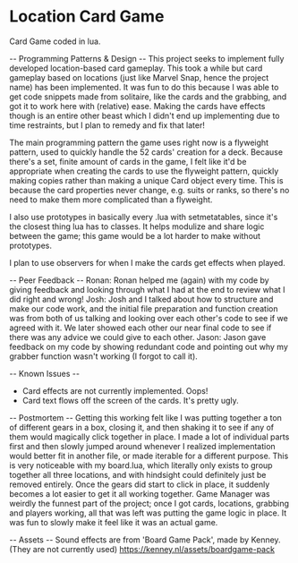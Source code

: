 # Location Card Game
 Card Game coded in lua.
 
 -- Programming Patterns & Design --
 This project seeks to implement fully developed location-based card gameplay.
 This took a while but card gameplay based on locations (just like Marvel Snap, hence the project name) has been implemented. It was fun to do this because I was able to get code snippets made from solitaire, like the cards and the grabbing, and got it to work here with (relative) ease. Making the cards have effects though is an entire other beast which I didn't end up implementing due to time restraints, but I plan to remedy and fix that later!
 
 The main programming pattern the game uses right now is a flyweight pattern, used to quickly handle the 52 cards' creation
 for a deck. Because there's a set, finite amount of cards in the game, I felt like it'd be appropriate when creating the cards to use the flyweight pattern, quickly making copies rather than making a unique Card object every time. This is because the card properties never change, e.g. suits or ranks, so there's no need to make them more complicated than a flyweight.
 
 I also use prototypes in basically every .lua with setmetatables, since it's the closest thing lua has to classes. It helps modulize and share logic between the game; this game would be a lot harder to make without prototypes.
 
 I plan to use observers for when I make the cards get effects when played.
 
 
 -- Peer Feedback --
 Ronan: Ronan helped me (again) with my code by giving feedback and looking through what I had at the end to review what I did right and wrong!
 Josh: Josh and I talked about how to structure and make our code work, and the initial file preparation and function creation was from both of us talking and looking over each other's code to see if we agreed with it. We later showed each other our near final code to see if there was any advice we could give to each other.
 Jason: Jason gave feedback on my code by showing redundant code and pointing out why my grabber function wasn't working (I forgot to call it).
 
 -- Known Issues --
 - Card effects are not currently implemented. Oops!
 - Card text flows off the screen of the cards. It's pretty ugly.
 
 -- Postmortem --
 Getting this working felt like I was putting together a ton of different gears in a box, closing it, and then shaking it to see if any of them would magically click together in place. I made a lot of individual parts first and then slowly jumped around whenever I realized implementation would better fit in another file, or made iterable for a different purpose. This is very noticeable with my board.lua, which literally only exists to group together all three locations, and with hindsight could definitely just be removed entirely. Once the gears did start to click in place, it suddenly becomes a lot easier to get it all working together. Game Manager was weirdly the funnest part of the project; once I got cards, locations, grabbing and players working, all that was left was putting the game logic in place. It was fun to slowly make it feel like it was an actual game.
 
 -- Assets --
 Sound effects are from 'Board Game Pack', made by Kenney. (They are not currently used)
 https://kenney.nl/assets/boardgame-pack